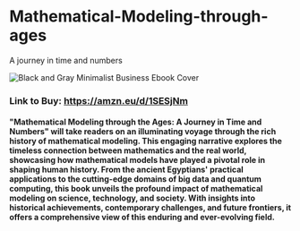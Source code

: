 # Mathematical-Modeling-through-ages
A journey in time and numbers

![Black and Gray Minimalist Business Ebook Cover](https://github.com/AyushUtsav081726/Mathematical-Modeling-through-ages/assets/146926286/36dba236-ac7c-4010-98ce-24b4f0554582)

### Link to Buy: https://amzn.eu/d/1SESjNm

#### "Mathematical Modeling through the Ages: A Journey in Time and Numbers" will take readers on an illuminating voyage through the rich history of mathematical modeling. This engaging narrative explores the timeless connection between mathematics and the real world, showcasing how mathematical models have played a pivotal role in shaping human history. From the ancient Egyptians' practical applications to the cutting-edge domains of big data and quantum computing, this book unveils the profound impact of mathematical modeling on science, technology, and society. With insights into historical achievements, contemporary challenges, and future frontiers, it offers a comprehensive view of this enduring and ever-evolving field.
